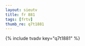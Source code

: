 ```yaml
--- 
layout: sieutv
title: fr 881
tags: [frtv]
thumb_re: q7t1881
---
```

{% include tvadv key="q7t1881" %} 
